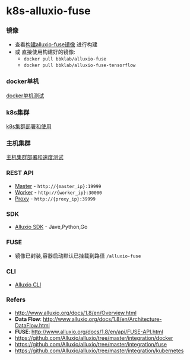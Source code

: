 # k8s-alluxio-fuse

### 镜像
  - 查看[构建alluxio-fuse镜像](alluxio-fuse-image) 进行构建
  - 或 直接使用构建好的镜像:
    + `docker pull bbklab/alluxio-fuse`
    + `docker pull bbklab/alluxio-fuse-tensorflow`

### docker单机
  [docker单机测试](docker)

### k8s集群
  [k8s集群部署和使用](k8s)

### 主机集群
  [主机集群部署和速度测试](host)

### REST API
  - [Master](http://www.alluxio.org/restdoc/1.8/master/index.html)    - `http://{master_ip}:19999`
  - [Worker](http://www.alluxio.org/restdoc/1.8/worker/index.html)    - `http://{worker_ip}:30000`
  - [Proxy](http://www.alluxio.org/restdoc/1.8/proxy/index.html)      - `http://{proxy_ip}:39999`

### SDK
  - [Alluxio SDK](http://www.alluxio.org/docs/1.8/en/api/FS-API.html)  - Jave,Python,Go

### FUSE
  - 镜像已封装,容器启动默认已挂载到路径 `/alluxio-fuse`

### CLI
  - [Alluxio CLI](http://www.alluxio.org/docs/1.8/en/basic/Command-Line-Interface.html)

### Refers
  - http://www.alluxio.org/docs/1.8/en/Overview.html
  - **Data Flow**: http://www.alluxio.org/docs/1.8/en/Architecture-DataFlow.html
  - **FUSE**: http://www.alluxio.org/docs/1.8/en/api/FUSE-API.html
  - https://github.com/Alluxio/alluxio/tree/master/integration/docker
  - https://github.com/Alluxio/alluxio/tree/master/integration/fuse
  - https://github.com/Alluxio/alluxio/tree/master/integration/kubernetes
